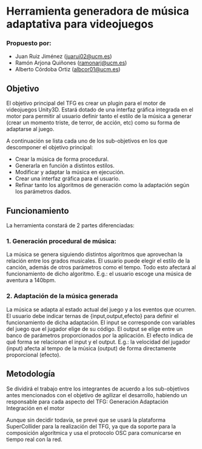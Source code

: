 # Herramienta generadora de música adaptativa para videojuegos

### Propuesto por:
- Juan Ruiz Jiménez (juarui02@ucm.es)
- Ramón Arjona Quiñones (ramonarj@ucm.es)
- Alberto Córdoba Ortiz (albcor01@ucm.es)
## Objetivo
El objetivo principal del TFG es crear un plugin para el motor de videojuegos Unity3D. Estará dotado de una interfaz gráfica integrada en el motor para permitir al usuario definir tanto el estilo de la música a generar (crear un momento triste, de terror, de acción, etc) como su forma de adaptarse al juego. 

A continuación se lista cada uno de los sub-objetivos en los que descomponer el objetivo principal:

* Crear la música de forma procedural.
* Generarla en función a distintos estilos.
* Modificar y adaptar la música en ejecución.
* Crear una interfaz gráfica para el usuario.
* Refinar tanto los algoritmos de generación como la adaptación según los parámetros dados.


## Funcionamiento
La herramienta constará de 2 partes diferenciadas:

### 1. Generación procedural de música:
La música se genera siguiendo distintos algoritmos que aprovechan la relación entre los grados musicales. El usuario puede elegir el estilo de la canción, además de otros parámetros como el tempo. Todo esto afectará al funcionamiento de dicho algoritmo. E.g.: el usuario escoge una música de aventura a 140bpm.

### 2. Adaptación  de la música generada
La música se adapta al estado actual del juego y a los eventos que ocurren. El usuario debe indicar ternas de {input,output,efecto} para definir el funcionamiento de dicha adaptación. 
El input se corresponde con variables del juego que el jugador elige de su código.
El output se elige entre un banco de parámetros proporcionados por la aplicación.
El efecto indica de qué forma se relacionan el input y el output.
E.g.: la velocidad del jugador (input) afecta al tempo de la música (output) de forma directamente proporcional (efecto).

## Metodología
Se dividirá el trabajo entre los integrantes de acuerdo a los sub-objetivos antes mencionados con el objetivo de agilizar el desarrollo, habiendo un responsable para cada aspecto del TFG:
Generación 
Adaptación  
Integración en el motor

Aunque sin decidir todavía, se prevé que se usará la plataforma SuperCollider para la realización del TFG, ya que da soporte para la composición algorítmica y usa el protocolo OSC para comunicarse en tiempo real con la red.
